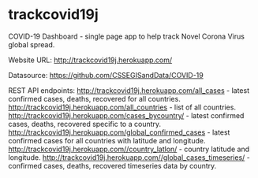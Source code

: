 # trackcovid19j
COVID-19 Dashboard - single page app to help track Novel Corona Virus global spread.

Website URL: http://trackcovid19j.herokuapp.com/

Datasource: https://github.com/CSSEGISandData/COVID-19

REST API endpoints:
http://trackcovid19j.herokuapp.com/all_cases - latest confirmed cases, deaths, recovered for all countries.<br>
http://trackcovid19j.herokuapp.com/all_countries - list of all countries.
http://trackcovid19j.herokuapp.com/cases_bycountry/<country> - latest confirmed cases, deaths, recovered specific to a country.
http://trackcovid19j.herokuapp.com/global_confirmed_cases - latest confirmed cases for all countries with latitude and longitude.
http://trackcovid19j.herokuapp.com//country_latlon/<country> - country latitude and longitude.
http://trackcovid19j.herokuapp.com//global_cases_timeseries/<country> - confirmed cases, deaths, recovered timeseries data by country.


